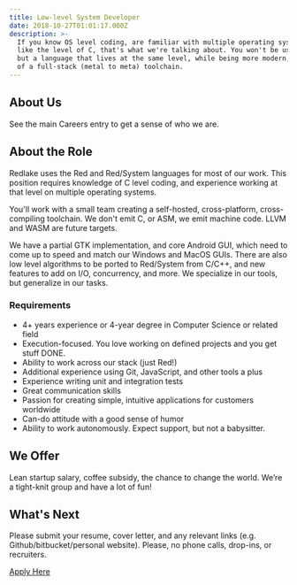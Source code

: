 ```yaml
---
title: Low-level System Developer
date: 2018-10-27T01:01:17.000Z
description: >-
  If you know OS level coding, are familiar with multiple operating systems, and
  like the level of C, that's what we're talking about. You won't be using C,
  but a language that lives at the same level, while being more modern, and part
  of a full-stack (metal to meta) toolchain.
---
```

## About Us

See the main Careers entry to get a sense of who we are.

## About the Role

Redlake uses the Red and Red/System languages for most of our work. This position requires knowledge of C level coding, and experience working at that level on multiple operating systems. 

You'll work with a small team creating a self-hosted, cross-platform, cross-compiling toolchain. We don't emit C, or ASM, we emit machine code. LLVM and WASM are future targets. 

We have a partial GTK implementation, and core Android GUI, which need to come up to speed and match our Windows and MacOS GUIs. There are also low level algorithms to be ported to Red/System from C/C++, and new features to add on I/O, concurrency, and more. We specialize in our tools, but generalize in our tasks.

### Requirements

* 4+ years experience or 4-year degree in Computer Science or related field
* Execution-focused. You love working on defined projects and you get stuff DONE.
* Ability to work across our stack (just Red!)
* Additional experience using Git, JavaScript, and other tools a plus
* Experience writing unit and integration tests
* Great communication skills
* Passion for creating simple, intuitive applications for customers worldwide
* Can-do attitude with a good sense of humor
* Ability to work autonomously. Expect support, but not a babysitter.

## We Offer

Lean startup salary, coffee subsidy, the chance to change the world. We’re a tight-knit group and have a lot of fun!

## What's Next

Please submit your resume, cover letter, and any relevant links (e.g. Github/bitbucket/personal website). Please, no phone calls, drop-ins, or recruiters.

[Apply Here](https://www.red-lang.org)
